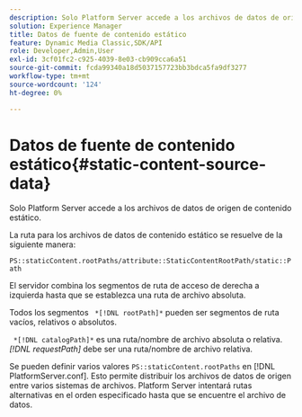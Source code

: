 ```yaml
---
description: Solo Platform Server accede a los archivos de datos de origen de contenido estático.
solution: Experience Manager
title: Datos de fuente de contenido estático
feature: Dynamic Media Classic,SDK/API
role: Developer,Admin,User
exl-id: 3cf01fc2-c925-4039-8e03-cb909cca6a51
source-git-commit: fcda99340a18d5037157723bb3bdca5fa9df3277
workflow-type: tm+mt
source-wordcount: '124'
ht-degree: 0%

---
```


# Datos de fuente de contenido estático{#static-content-source-data}

Solo Platform Server accede a los archivos de datos de origen de contenido estático.

La ruta para los archivos de datos de contenido estático se resuelve de la siguiente manera:

`PS::staticContent.rootPaths/attribute::StaticContentRootPath/static::Path`

El servidor combina los segmentos de ruta de acceso de derecha a izquierda hasta que se establezca una ruta de archivo absoluta.

Todos los segmentos ` *[!DNL rootPath]*` pueden ser segmentos de ruta vacíos, relativos o absolutos.

` *[!DNL catalogPath]*` es una ruta/nombre de archivo absoluta o relativa. *[!DNL requestPath]* debe ser una ruta/nombre de archivo relativa.

Se pueden definir varios valores `PS::staticContent.rootPaths` en [!DNL PlatformServer.conf]. Esto permite distribuir los archivos de datos de origen entre varios sistemas de archivos. Platform Server intentará rutas alternativas en el orden especificado hasta que se encuentre el archivo de datos.
